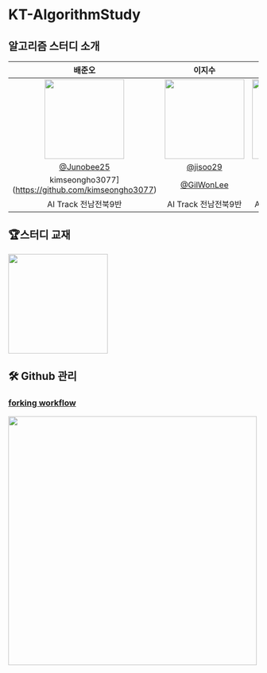 # KT-AlgorithmStudy
## 알고리즘 스터디 소개

| 배준오 | 이지수 | 한세린 | 김성호 | 이길원|                                                                                                     
| :------------------------------------------------------------------------------: | :--------------------------------------------------------------------------------: | :--------------------------------------------------------------------------------: | :--------------------------------------------------------------------------------: | :--------------------------------------------------------------------------------: |
|   <img width="160px" src="https://avatars.githubusercontent.com/u/109403631?v=4" /> | <img width="160px" src="https://user-images.githubusercontent.com/50205887/207570536-f5a82e48-99a1-4399-91d3-75fc5f8f3349.png" /> | <img width="160px" src="https://avatars.githubusercontent.com/u/62207913?v=4"/> |<img width="160px" src="https://avatars.githubusercontent.com/u/66792515?v=4">|<img width="160px" src="https://avatars.githubusercontent.com/u/89768010?v=4">
| [@Junobee25](https://github.com/Junobee25)   |  [@jisoo29](https://github.com/jisoo29)  | [@jhsy0429](https://github.com/jhsy0429)  |[@Avatar
kimseongho3077](https://github.com/kimseongho3077)|[@GilWonLee](https://github.com/ROADwon)
| AI Track 전남전북9반 | AI Track 전남전북9반  | AI Track 전남전북9반  |  AI Track 전남전북9반|  AI Track 전남전북9반 |
<!-- <div align="center"> -->

## 🏆스터디 교재
<img width="200px" src="https://image.aladin.co.kr/product/24788/21/cover500/k342631735_1.jpg">  

## 🛠 Github 관리
### [forking workflow](https://velog.io/@hyowon_lee/Git-GitHub%EB%A1%9C-%ED%98%91%EC%97%85%ED%95%98%EA%B8%B0-Forking-Workflow)
<img width="500px" src="https://velog.velcdn.com/images%2Fhyowon_lee%2Fpost%2F6356c523-e11d-45f7-a24e-1321fc077480%2Fimage.png"/>
<!-- </div> -->
